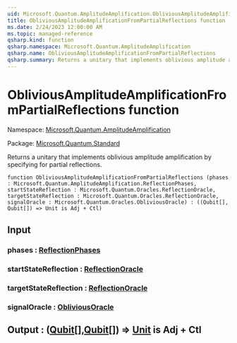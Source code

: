 ```yaml
---
uid: Microsoft.Quantum.AmplitudeAmplification.ObliviousAmplitudeAmplificationFromPartialReflections
title: ObliviousAmplitudeAmplificationFromPartialReflections function
ms.date: 2/24/2023 12:00:00 AM
ms.topic: managed-reference
qsharp.kind: function
qsharp.namespace: Microsoft.Quantum.AmplitudeAmplification
qsharp.name: ObliviousAmplitudeAmplificationFromPartialReflections
qsharp.summary: Returns a unitary that implements oblivious amplitude amplification by specifying for partial reflections.
---
```


# ObliviousAmplitudeAmplificationFromPartialReflections function

Namespace: [Microsoft.Quantum.AmplitudeAmplification](xref:Microsoft.Quantum.AmplitudeAmplification)

Package: [Microsoft.Quantum.Standard](https://nuget.org/packages/Microsoft.Quantum.Standard)


Returns a unitary that implements oblivious amplitude amplification by specifying for partial reflections.

```qsharp
function ObliviousAmplitudeAmplificationFromPartialReflections (phases : Microsoft.Quantum.AmplitudeAmplification.ReflectionPhases, startStateReflection : Microsoft.Quantum.Oracles.ReflectionOracle, targetStateReflection : Microsoft.Quantum.Oracles.ReflectionOracle, signalOracle : Microsoft.Quantum.Oracles.ObliviousOracle) : ((Qubit[], Qubit[]) => Unit is Adj + Ctl)
```


## Input

### phases : [ReflectionPhases](xref:Microsoft.Quantum.AmplitudeAmplification.ReflectionPhases)




### startStateReflection : [ReflectionOracle](xref:Microsoft.Quantum.Oracles.ReflectionOracle)




### targetStateReflection : [ReflectionOracle](xref:Microsoft.Quantum.Oracles.ReflectionOracle)




### signalOracle : [ObliviousOracle](xref:Microsoft.Quantum.Oracles.ObliviousOracle)





## Output : ([Qubit](xref:microsoft.quantum.qsharp.valueliterals#qubit-literals)[],[Qubit](xref:microsoft.quantum.qsharp.valueliterals#qubit-literals)[]) => [Unit](xref:microsoft.quantum.qsharp.valueliterals#unit-literal)  is Adj + Ctl

